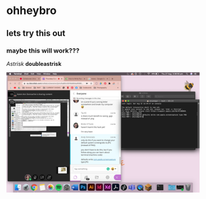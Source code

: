 # ohheybro
## lets try this out
### maybe this will work???

*Astrisk*
**doubleastrisk**

<img src="Screen Shot 2020-08-27 at 3.36.55 pm.png">


